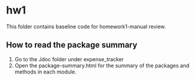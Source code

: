 # hw1
This folder contains baseline code for homework1-manual review.

## How to read the package summary
1) Go to the Jdoc folder under expense_tracker
2) Open the package-summary.html for the summary of the packages and methods in each module.
